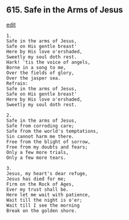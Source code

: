 
## 615.  Safe in the Arms of Jesus
[edit](https://docs.google.com/document/d/12TKtm-LKRKGdfK7pgqSWqC6vxLXpBf6O/edit?mode=html)




    1.
    Safe in the arms of Jesus, 
    Safe on His gentle breast' 
    Here by His love o'ershaded, 
    Sweetly my soul doth rest. 
    Hark! 'tis the voice of angels, 
    Borne in a song to me, 
    Over the fields of glory, 
    Over the jasper sea. 
    Refrain:
    Safe in the arms of Jesus, 
    Safe on His gentle breast' 
    Here by His love o'ershaded, 
    Sweetly my soul doth rest. 

    2.
    Safe in the arms of Jesus, 
    Safe from corroding care; 
    Safe from the world's temptations, 
    Sin cannot harm me there. 
    Free from the blight of sorrow, 
    Free from my doubts and fears; 
    Only a few more trials, 
    Only a few more tears. 

    3.
    Jesus, my heart's dear refuge, 
    Jesus has died for me; 
    Firm on the Rock of Ages, 
    Ever my trust shall be. 
    Here let me wait with patience, 
    Wait till the night is o'er; 
    Wait till I see the morning 
    Break on the golden shore.
